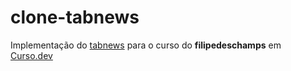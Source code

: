 # clone-tabnews
Implementação do <a href="https://www.tabnews.com.br">tabnews<a> para o curso do <b>filipedeschamps</b> em <a href="https://curso.dev">Curso.dev</a>
